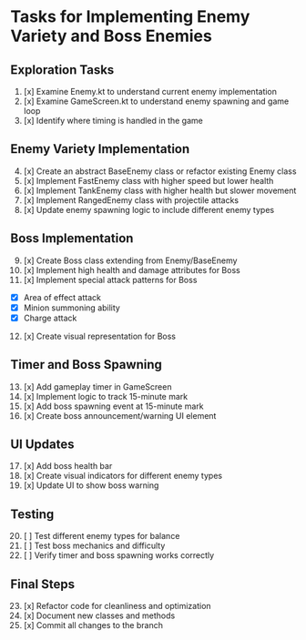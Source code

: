 # Tasks for Implementing Enemy Variety and Boss Enemies

## Exploration Tasks
1. [x] Examine Enemy.kt to understand current enemy implementation
2. [x] Examine GameScreen.kt to understand enemy spawning and game loop
3. [x] Identify where timing is handled in the game

## Enemy Variety Implementation
4. [x] Create an abstract BaseEnemy class or refactor existing Enemy class
5. [x] Implement FastEnemy class with higher speed but lower health
6. [x] Implement TankEnemy class with higher health but slower movement
7. [x] Implement RangedEnemy class with projectile attacks
8. [x] Update enemy spawning logic to include different enemy types

## Boss Implementation
9. [x] Create Boss class extending from Enemy/BaseEnemy
10. [x] Implement high health and damage attributes for Boss
11. [x] Implement special attack patterns for Boss
   - [x] Area of effect attack
   - [x] Minion summoning ability
   - [x] Charge attack
12. [x] Create visual representation for Boss

## Timer and Boss Spawning
13. [x] Add gameplay timer in GameScreen
14. [x] Implement logic to track 15-minute mark
15. [x] Add boss spawning event at 15-minute mark
16. [x] Create boss announcement/warning UI element

## UI Updates
17. [x] Add boss health bar
18. [x] Create visual indicators for different enemy types
19. [x] Update UI to show boss warning

## Testing
20. [ ] Test different enemy types for balance
21. [ ] Test boss mechanics and difficulty
22. [ ] Verify timer and boss spawning works correctly

## Final Steps
23. [x] Refactor code for cleanliness and optimization
24. [x] Document new classes and methods
25. [x] Commit all changes to the branch
